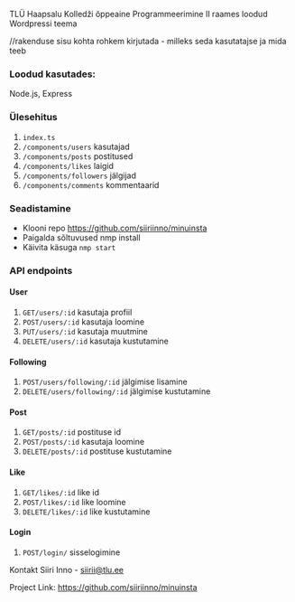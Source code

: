 TLÜ Haapsalu Kolledži õppeaine Programmeerimine II raames loodud Wordpressi teema

//rakenduse sisu kohta rohkem kirjutada - milleks seda kasutatajse ja mida teeb


### Loodud kasutades:
Node.js, Express

### Ülesehitus
 1. `index.ts`
 2. `/components/users` kasutajad
 3. `/components/posts` postitused
 4. `/components/likes` laigid
 5. `/components/followers` jälgijad
 6. `/components/comments` kommentaarid


### Seadistamine
 - Klooni repo https://github.com/siiriinno/minuinsta
 - Paigalda sõltuvused nmp install
 - Käivita käsuga `nmp start`

### API endpoints
#### User
1. `GET/users/:id` kasutaja profiil
2. `POST/users/:id` kasutaja loomine
3. `PUT/users/:id` kasutaja muutmine
4. `DELETE/users/:id` kasutaja kustutamine

#### Following
1. `POST/users/following/:id` jälgimise lisamine
2. `DELETE/users/following/:id` jälgimise kustutamine

#### Post
1. `GET/posts/:id` postituse id
2. `POST/posts/:id` kasutaja loomine
3. `DELETE/posts/:id` postituse kustutamine

#### Like
1. `GET/likes/:id` like id
2. `POST/likes/:id` like loomine
3. `DELETE/likes/:id` like kustutamine

#### Login
1. `POST/login/` sisselogimine


Kontakt
Siiri Inno - siirii@tlu.ee

Project Link: https://github.com/siiriinno/minuinsta
